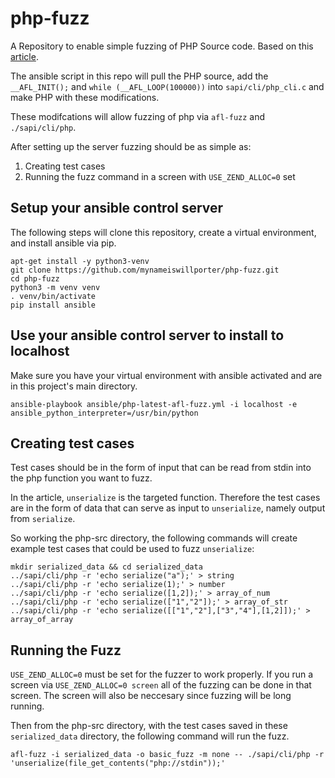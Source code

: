 # php-fuzz
A Repository to enable simple fuzzing of PHP Source code. Based on this
[article](https://www.tripwire.com/state-of-security/vert/fuzzing-php-for-fun-and-profit/).

The ansible script in this repo will pull the PHP source, add the `__AFL_INIT();`
and `while (__AFL_LOOP(100000))` into `sapi/cli/php_cli.c` and make PHP with
these modifications.

These modifcations will allow fuzzing of php via `afl-fuzz` and `./sapi/cli/php`.

After setting up the server fuzzing should be as simple as:
1. Creating test cases
2. Running the fuzz command in a screen with `USE_ZEND_ALLOC=0` set

## Setup your ansible control server
The following steps will clone this repository, create a virtual environment,
and install ansible via pip.
```
apt-get install -y python3-venv
git clone https://github.com/mynameiswillporter/php-fuzz.git
cd php-fuzz
python3 -m venv venv
. venv/bin/activate
pip install ansible
```

## Use your ansible control server to install to localhost
Make sure you have your virtual environment with ansible activated and are in
this project's main directory.
```
ansible-playbook ansible/php-latest-afl-fuzz.yml -i localhost -e ansible_python_interpreter=/usr/bin/python
```

## Creating test cases
Test cases should be in the form of input that can be read from stdin into the
php function you want to fuzz.

In the article, `unserialize` is the targeted function. Therefore the test cases
are in the form of data that can serve as input to `unserialize`, namely output
from `serialize`.

So working the php-src directory, the following commands will create example
test cases that could be used to fuzz `unserialize`:

```
mkdir serialized_data && cd serialized_data
../sapi/cli/php -r 'echo serialize("a");' > string
../sapi/cli/php -r 'echo serialize(1);' > number
../sapi/cli/php -r 'echo serialize([1,2]);' > array_of_num
../sapi/cli/php -r 'echo serialize(["1","2"]);' > array_of_str
../sapi/cli/php -r 'echo serialize([["1","2"],["3","4"],[1,2]]);' > array_of_array
```

## Running the Fuzz
`USE_ZEND_ALLOC=0` must be set for the fuzzer to work properly. If you
run a screen via `USE_ZEND_ALLOC=0 screen` all of the fuzzing can be done in
that screen. The screen will also be neccesary since fuzzing will be long
running.

Then from the php-src directory, with the test cases saved in these
`serialized_data` directory, the following command will run the fuzz.

```
afl-fuzz -i serialized_data -o basic_fuzz -m none -- ./sapi/cli/php -r 'unserialize(file_get_contents("php://stdin"));'
```
